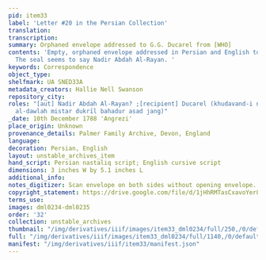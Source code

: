 ```yaml
---
pid: item33
label: 'Letter #20 in the Persian Collection'
translation:
transcription:
summary: Orphaned envelope addressed to G.G. Ducarel from [WHO]
contents: 'Empty, orphaned envelope addressed in Persian and English to G. G. Ducarel.
  The seal seems to say Nadir Abdah Al-Rayan. '
keywords: Correspondence
object_type:
shelfmark: UA SNED33A
metadata_creators: Hallie Nell Swanson
repository_city:
roles: "[aut] Nadir Abdah Al-Rayan? ;[recipient] Ducarel (khudavand-i niʿmat qutb
  al-dawlah mistar dukrīl bahadur asad jang)"
_date: 10th December 1788 'Angrezi'
place_origin: Unknown
provenance_details: Palmer Family Archive, Devon, England
language:
decoration: Persian, English
layout: unstable_archives_item
hand_script: Persian nastaliq script; English cursive script
dimensions: 3 inches W by 5.1 inches L
additional_info:
notes_digitizer: Scan envelope on both sides without opening envelope.
copyright_statement: https://drive.google.com/file/d/1jHhRMTasCxavoYer89Wn8_Xn65nL0sW0/view?usp=sharing
terms_use:
images: dml0234-dml0235
order: '32'
collection: unstable_archives
thumbnail: "/img/derivatives/iiif/images/item33_dml0234/full/250,/0/default.jpg"
full: "/img/derivatives/iiif/images/item33_dml0234/full/1140,/0/default.jpg"
manifest: "/img/derivatives/iiif/item33/manifest.json"
---
```

